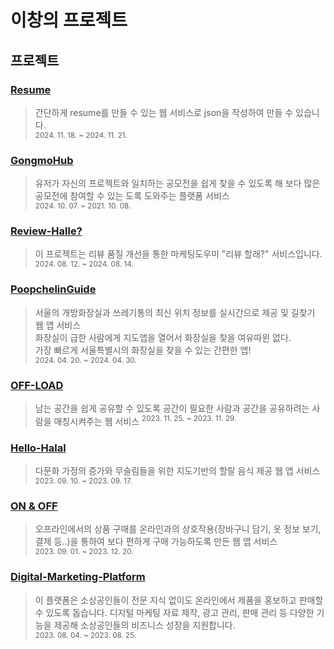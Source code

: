 # 이창의 프로젝트

## 프로젝트

### [Resume](https://github.com/Changui-Project/Resume)  
> 간단하게 resume를 만들 수 있는 웹 서비스로 json을 작성하여 만들 수 있습니다.  
> <sup>2024. 11. 18. ~ 2024. 11. 21.</sup>

### [GongmoHub](https://github.com/Changui-Project/GongmoHub)
> 유저가 자신의 프로젝트와 일치하는 공모전을 쉽게 찾을 수 있도록 해 보다 많은 공모전에 참여할 수 있는 도록 도와주는 플랫폼 서비스  
> <sup>2024. 10. 07. ~ 2021. 10. 08.</sup>   

### [Review-Halle?](https://github.com/Changui-Project/review-halle)
> 이 프로젝트는 리뷰 품질 개선을 통한 마케팅도우미 "리뷰 할래?" 서비스입니다.  
> <sup>2024. 08. 12. ~ 2024. 08. 14.</sup>

### [PoopchelinGuide](https://github.com/Changui-Project/PoopchelinGuide)
> 서울의 개방화장실과 쓰레기통의 최신 위치 정보를 실시간으로 제공 및 길찾기 웹 앱 서비스  
> 화장실이 급한 사람에게 지도앱을 열어서 화장실을 찾을 여유따윈 없다.  
> 가장 빠르게 서울특별시의 화장실을 찾을 수 있는 간편한 앱!  
> <sup>2024. 04. 20. ~ 2024. 04. 30.</sup>

### [OFF-LOAD](https://github.com/Changui-Project/OFFLOAD)
> 남는 공간을 쉽게 공유할 수 있도록 공간이 필요한 사람과 공간을 공유하려는 사람을 매칭시켜주는 웹 서비스
> <sup>2023. 11. 25. ~ 2023. 11. 29.</sup>   

### [Hello-Halal](https://github.com/Changui-Project/HelloHalal)
> 다문화 가정의 증가와 무슬림들을 위한 지도기반의 할랄 음식 제공 웹 앱 서비스  
> <sup>2023. 09. 10. ~ 2023. 09. 17.</sup>   

### [ON & OFF](https://github.com/Changui-Project/ON-OFF)
> 오프라인에서의 상품 구매를 온라인과의 상호작용(장바구니 담기, 옷 정보 보기, 결제 등..)을 통하여 보다 편하게 구매 가능하도록 만든 웹 앱 서비스  
> <sup>2023. 09. 01. ~ 2023. 12. 20.</sup>  

### [Digital-Marketing-Platform](https://github.com/Changui-Project/DigitalMarketingPlatform)
> 이 플랫폼은 소상공인들이 전문 지식 없이도 온라인에서 제품을 홍보하고 판매할 수 있도록 돕습니다. 디지털 마케팅 자료 제작, 광고 관리, 판매 관리 등 다양한 기능을 제공해 소상공인들의 비즈니스 성장을 지원합니다.  
> <sup>2023. 08. 04. ~ 2023. 08. 25.</sup>   

